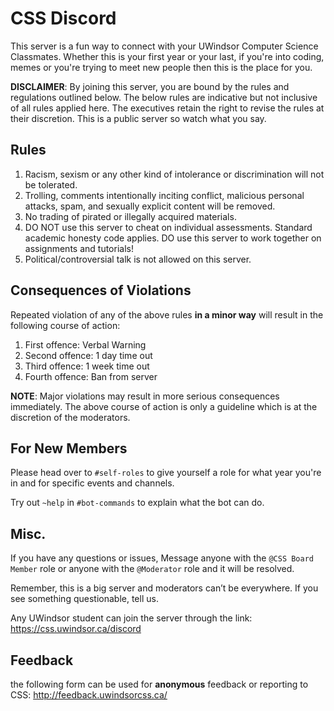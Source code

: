 # CSS Discord

This server is a fun way to connect with your UWindsor Computer Science Classmates. Whether this is your first year or your last, if you're into coding, memes or you're trying to meet new people then this is the place for you.

**DISCLAIMER**: By joining this server, you are bound by the rules and regulations outlined below. The below rules are indicative but not inclusive of all rules applied here. The executives retain the right to revise the rules at their discretion. This is a public server so watch what you say.

## Rules

1. Racism, sexism or any other kind of intolerance or discrimination will not be tolerated.
2. Trolling, comments intentionally inciting conflict, malicious personal attacks, spam, and sexually explicit content will be removed.
3. No trading of pirated or illegally acquired materials.
4. DO NOT use this server to cheat on individual assessments. Standard academic honesty code applies. DO use this server to work together on assignments and tutorials!
5. Political/controversial talk is not allowed on this server.

## Consequences of Violations

Repeated violation of any of the above rules **in a minor way** will result in the following course of action:

1. First offence: Verbal Warning
2. Second offence: 1 day time out
3. Third offence: 1 week time out
4. Fourth offence: Ban from server

**NOTE**: Major violations may result in more serious consequences immediately. The above course of action is only a guideline which is at the discretion of the moderators.

## For New Members

Please head over to `#self-roles` to give yourself a role for what year you're in and for specific events and channels. 

Try out `~help` in `#bot-commands` to explain what the bot can do.

## Misc.

If you have any questions or issues, Message anyone with the `@CSS Board Member` role or anyone with the `@Moderator` role and it will be resolved.

Remember, this is a big server and moderators can’t be everywhere. If you see something questionable, tell us.

Any UWindsor student can join the server through the link: https://css.uwindsor.ca/discord 

## Feedback

the following form can be used for **anonymous** feedback or reporting to CSS: http://feedback.uwindsorcss.ca/
